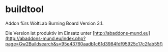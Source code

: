 buildtool
=========

Addon fürs WoltLab Burning Board Version 3.1.

Die Version ist produktiv im Einsatz unter [http://abaddons-mund.eu](http://abaddons-mund.eu/index.php?page=Gw2Buildsearch&s=95e43760aadb1c61d3984fdf95925c17c2fab55f)

